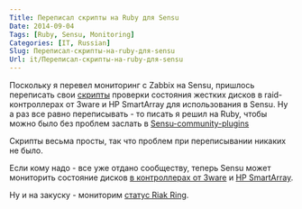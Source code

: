 ```yaml
---
Title: Переписал скрипты на Ruby для Sensu
Date: 2014-09-04
Tags: [Ruby, Sensu, Monitoring]
Categories: [IT, Russian]
Slug: Переписал-скрипты-на-ruby-для-sensu
Url: it/Переписал-скрипты-на-ruby-для-sensu
---
```


Поскольку я перевел мониторинг с Zabbix на Sensu, пришлось переписать
свои [скрипты](/it/Низкоуровневое-обнаружение-в-zabbix-ищем-диски-в-контроллере-от-3ware) проверки состояния жестких дисков в raid-контроллерах от 3ware и
HP SmartArray для использования в Sensu. Ну а раз все равно переписывать - то
писать я решил на Ruby, чтобы можно было без проблем
заслать в [Sensu-community-plugins](https://github.com/sensu/sensu-community-plugins)

Скрипты весьма просты, так что проблем при переписывании никаких не было.

Если кому надо - все уже отдано сообществу, теперь Sensu может мониторить
состояние дисков [в контроллерах от 3ware](https://github.com/sensu/sensu-community-plugins/blob/master/plugins/raid/check-3ware-status.rb)
и [HP SmartArray](https://github.com/sensu/sensu-community-plugins/blob/master/plugins/raid/check-smartarray-status.rb).

Ну и на закуску - мониторим [статус Riak Ring](https://github.com/sensu/sensu-community-plugins/blob/master/plugins/riak/check-riak-ringready.rb).
